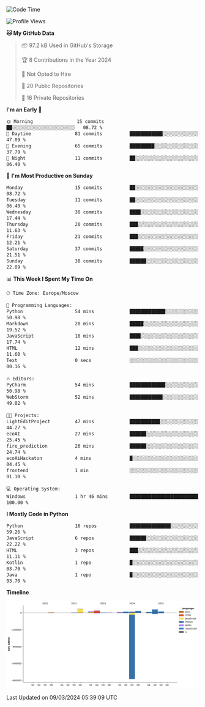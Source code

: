 <!--START_SECTION:waka-->
![Code Time](http://img.shields.io/badge/Code%20Time-209%20hrs%2051%20mins-blue)

![Profile Views](http://img.shields.io/badge/Profile%20Views-10-blue)

**🐱 My GitHub Data** 

> 📦 97.2 kB Used in GitHub's Storage 
 > 
> 🏆 8 Contributions in the Year 2024
 > 
> 🚫 Not Opted to Hire
 > 
> 📜 20 Public Repositories 
 > 
> 🔑 16 Private Repositories 
 > 
**I'm an Early 🐤** 

```text
🌞 Morning                15 commits          ██░░░░░░░░░░░░░░░░░░░░░░░   08.72 % 
🌆 Daytime                81 commits          ████████████░░░░░░░░░░░░░   47.09 % 
🌃 Evening                65 commits          █████████░░░░░░░░░░░░░░░░   37.79 % 
🌙 Night                  11 commits          ██░░░░░░░░░░░░░░░░░░░░░░░   06.40 % 
```
📅 **I'm Most Productive on Sunday** 

```text
Monday                   15 commits          ██░░░░░░░░░░░░░░░░░░░░░░░   08.72 % 
Tuesday                  11 commits          ██░░░░░░░░░░░░░░░░░░░░░░░   06.40 % 
Wednesday                30 commits          ████░░░░░░░░░░░░░░░░░░░░░   17.44 % 
Thursday                 20 commits          ███░░░░░░░░░░░░░░░░░░░░░░   11.63 % 
Friday                   21 commits          ███░░░░░░░░░░░░░░░░░░░░░░   12.21 % 
Saturday                 37 commits          █████░░░░░░░░░░░░░░░░░░░░   21.51 % 
Sunday                   38 commits          ██████░░░░░░░░░░░░░░░░░░░   22.09 % 
```


📊 **This Week I Spent My Time On** 

```text
🕑︎ Time Zone: Europe/Moscow

💬 Programming Languages: 
Python                   54 mins             █████████████░░░░░░░░░░░░   50.98 % 
Markdown                 20 mins             █████░░░░░░░░░░░░░░░░░░░░   19.52 % 
JavaScript               18 mins             ████░░░░░░░░░░░░░░░░░░░░░   17.74 % 
HTML                     12 mins             ███░░░░░░░░░░░░░░░░░░░░░░   11.60 % 
Text                     0 secs              ░░░░░░░░░░░░░░░░░░░░░░░░░   00.16 % 

🔥 Editors: 
PyCharm                  54 mins             █████████████░░░░░░░░░░░░   50.98 % 
WebStorm                 52 mins             ████████████░░░░░░░░░░░░░   49.02 % 

🐱‍💻 Projects: 
LightEditProject         47 mins             ███████████░░░░░░░░░░░░░░   44.27 % 
ecoAI                    27 mins             ██████░░░░░░░░░░░░░░░░░░░   25.45 % 
fire_prediction          26 mins             ██████░░░░░░░░░░░░░░░░░░░   24.74 % 
ecoAiHackaton            4 mins              █░░░░░░░░░░░░░░░░░░░░░░░░   04.45 % 
frontend                 1 min               ░░░░░░░░░░░░░░░░░░░░░░░░░   01.10 % 

💻 Operating System: 
Windows                  1 hr 46 mins        █████████████████████████   100.00 % 
```

**I Mostly Code in Python** 

```text
Python                   16 repos            ███████████████░░░░░░░░░░   59.26 % 
JavaScript               6 repos             ██████░░░░░░░░░░░░░░░░░░░   22.22 % 
HTML                     3 repos             ███░░░░░░░░░░░░░░░░░░░░░░   11.11 % 
Kotlin                   1 repo              █░░░░░░░░░░░░░░░░░░░░░░░░   03.70 % 
Java                     1 repo              █░░░░░░░░░░░░░░░░░░░░░░░░   03.70 % 
```



**Timeline**

![Lines of Code chart](https://raw.githubusercontent.com/adlemx/adlemx/main/assets/bar_graph.png)


 Last Updated on 09/03/2024 05:39:09 UTC
<!--END_SECTION:waka-->

